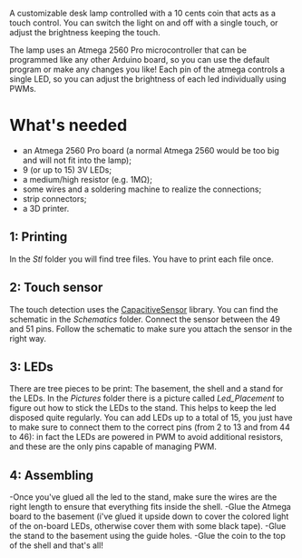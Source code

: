 A customizable desk lamp controlled with a 10 cents coin that acts as a touch control.
You can switch the light on and off with a single touch, or adjust the brightness keeping the touch.

The lamp uses an Atmega 2560 Pro microcontroller that can be programmed like any other Arduino board, so you can use the default program or make any changes you like!
Each pin of the atmega controls a single LED, so you can adjust the brightness of each led individually using PWMs.

# What's needed
- an Atmega 2560 Pro board (a normal Atmega 2560 would be too big and will not fit into the lamp);
- 9 (or up to 15) 3V LEDs;
- a medium/high resistor (e.g. 1MΩ);
- some wires and a soldering machine to realize the connections;
- strip connectors;
- a 3D printer.

## 1: Printing
In the _Stl_ folder you will find tree files. You have to print each file once.

## 2: Touch sensor
The touch detection uses the [CapacitiveSensor](https://www.arduino.cc/reference/en/libraries/capacitivesensor/) library. You can find the schematic in the _Schematics_ folder.
Connect the sensor between the 49 and 51 pins. Follow the schematic to make sure you attach the sensor in the right way.

## 3: LEDs
There are tree pieces to be print: The basement, the shell and a stand for the LEDs. In the _Pictures_ folder there is a picture called _Led_Placement_ to figure out how to stick the LEDs to the stand. This helps to keep the led disposed quite regularly. You can add LEDs up to a total of 15, you just have to make sure to connect them to the correct pins (from 2 to 13 and from 44 to 46): in fact the LEDs are powered in PWM to avoid additional resistors, and these are the only pins capable of managing PWM.

## 4: Assembling
-Once you've glued all the led to the stand, make sure the wires are the right length to ensure that everything fits inside the shell. 
-Glue the Atmega board to the basement (i've glued it upside down to cover the colored light of the on-board LEDs, otherwise cover them with some black tape).
-Glue the stand to the basement using the guide holes. 
-Glue the coin to the top of the shell and that's all!





